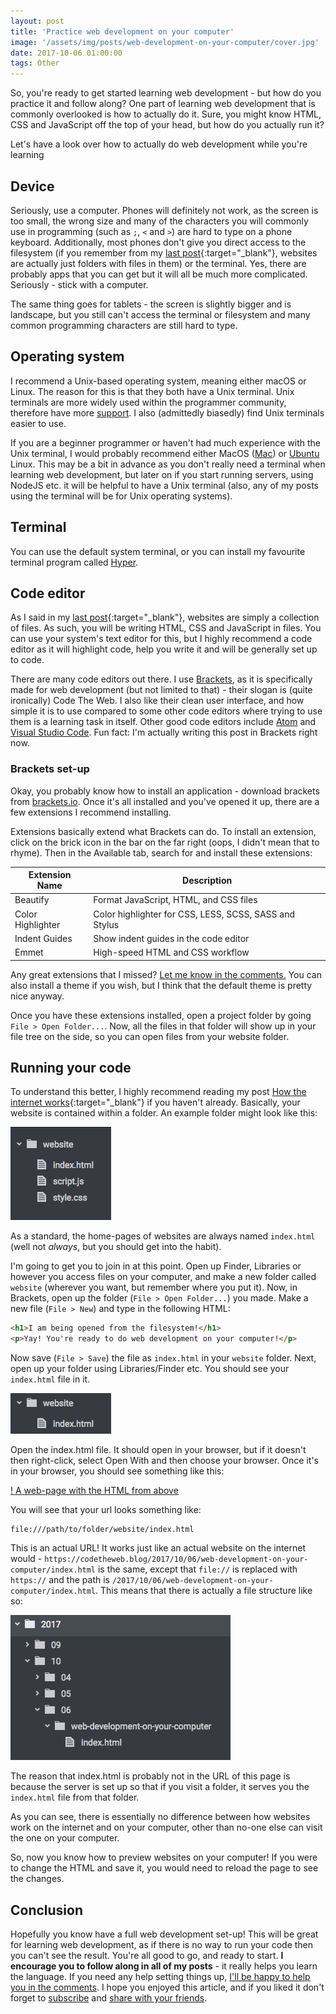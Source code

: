 ```yaml
---
layout: post
title: 'Practice web development on your computer'
image: '/assets/img/posts/web-development-on-your-computer/cover.jpg'
date: 2017-10-06 01:00:00
tags: Other
---
```

So, you're ready to get started learning web development - but how do you practice it and follow along? One part of learning web development that is commonly overlooked is how to actually do it. Sure, you might know HTML, CSS and JavaScript off the top of your head, but how do you actually run it?

Let's have a look over how to actually do web development while you're learning

## Device
Seriously, use a computer. Phones will definitely not work, as the screen is too small, the wrong size and many of the characters you will commonly use in programming (such as `;`, `<` and `>`) are hard to type on a phone keyboard. Additionally, most phones don't give you direct access to the filesystem (if you remember from my [last post][last-post]{:target="_blank"}, websites are actually just folders with files in them) or the terminal. Yes, there are probably apps that you can get but it will all be much more complicated. Seriously - stick with a computer.

The same thing goes for tablets - the screen is slightly bigger and is landscape, but you still can't access the terminal or filesystem and many common programming characters are still hard to type.

## Operating system
I recommend a Unix-based operating system, meaning either macOS or Linux. The reason for this is that they both have a Unix terminal. Unix terminals are more widely used within the programmer community, therefore have more [support][unix-support]. I also (admittedly biasedly) find Unix terminals easier to use.

If you are a beginner programmer or haven't had much experience with the Unix terminal, I would probably recommend either MacOS ([Mac][mac]) or [Ubuntu][ubuntu] Linux. This may be a bit in advance as you don't really need a terminal when learning web development, but later on if you start running servers, using NodeJS etc. it will be helpful to have a Unix terminal (also, any of my posts using the terminal will be for Unix operating systems).

## Terminal
You can use the default system terminal, or you can install my favourite terminal program called [Hyper][hyper].

## Code editor
As I said in my [last post][last-post]{:target="_blank"}, websites are simply a collection of files. As such, you will be writing HTML, CSS and JavaScript in files. You can use your system's text editor for this, but I highly recommend a code editor as it will highlight code, help you write it and will be generally set up to code.

There are many code editors out there. I use [Brackets][brackets], as it is specifically made for web development (but not limited to that) - their slogan is (quite ironically) Code The Web. I also like their clean user interface, and how simple it is to use compared to some other code editors where trying to use them is a learning task in itself. Other good code editors include [Atom][atom] and [Visual Studio Code][vs-code]. Fun fact: I'm actually writing this post in Brackets right now.

### Brackets set-up
Okay, you probably know how to install an application - download brackets from [brackets.io][brackets]. Once it's all installed and you've opened it up, there are a few extensions I recommend installing.

Extensions basically extend what Brackets can do. To install an extension, click on the brick icon in the bar on the far right (oops, I didn't mean that to rhyme). Then in the Available tab, search for and install these extensions:

| Extension Name    | Description                                            |
| ----------------- | ------------------------------------------------------ |
| Beautify          | Format JavaScript, HTML, and CSS files                 |
| Color Highlighter | Color highlighter for CSS, LESS, SCSS, SASS and Stylus |
| Indent Guides     | Show indent guides in the code editor                  |
| Emmet             | High-speed HTML and CSS workflow                       |

Any great extensions that I missed? [Let me know in the comments.][comments] You can also install a theme if you wish, but I think that the default theme is pretty nice anyway.

Once you have these extensions installed, open a project folder by going `File > Open Folder...`. Now, all the files in that folder will show up in your file tree on the side, so you can open files from your website folder.

## Running your code
To understand this better, I highly recommend reading my post [How the internet works][last-post]{:target="_blank"} if you haven't already. Basically, your website is contained within a folder. An example folder might look like this:

![A folder called website containing three items: index.html, style.css and script.js][file-structure]

As a standard, the home-pages of websites are always named `index.html` (well not *always*, but you should get into the habit).

I'm going to get you to join in at this point. Open up Finder, Libraries or however you access files on your computer, and make a new folder called `website` (wherever you want, but remember where you put it). Now, in Brackets, open up the folder (`File > Open Folder...`) you made. Make a new file (`File > New`) and type in the following HTML:

```HTML
<h1>I am being opened from the filesystem!</h1>
<p>Yay! You're ready to do web development on your computer!</p>
```

Now save (`File > Save`) the file as `index.html` in your `website` folder. Next, open up your folder using Libraries/Finder etc. You should see your `index.html` file in it.

![The website folder with index.html in it, shown here in Finder][website-folder]

Open the index.html file. It should open in your browser, but if it doesn't then right-click, select Open With and then choose your browser. Once it's in your browser, you should see something like this:

[! A web-page with the HTML from above][html-in-browser]

You will see that your url looks something like:
```
file:///path/to/folder/website/index.html
```
This is an actual URL! It works just like an actual website on the internet would - `https://codetheweb.blog/2017/10/06/web-development-on-your-computer/index.html` is the same, except that `file://` is replaced with `https://` and the path is `/2017/10/06/web-development-on-your-computer/index.html`. This means that there is actually a file structure like so:

![This page is in the folder 2017 > 10 > 06 > web-development-on-your-computer][this-url-folders]

The reason that index.html is probably not in the URL of this page is because the server is set up so that if you visit a folder, it serves you the `index.html` file from that folder.

As you can see, there is essentially no difference between how websites work on the internet and on your computer, other than no-one else can visit the one on your computer.

So, now you know how to preview websites on your computer! If you were to change the HTML and save it, you would need to reload the page to see the changes.

## Conclusion
Hopefully you know have a full web development set-up! This will be great for learning web development, as if there is no way to run your code then you can't see the result. You're all good to go, and ready to start. **I encourage you to follow along in all of my posts** - it really helps you learn the language. If you need any help setting things up, [I'll be happy to help you in the comments][comments]. I hope you enjoyed this article, and if you liked it don't forget to [subscribe][newsletter] and [share with your friends][share].


[last-post]: /2017/10/05/how-the-internet-works/
[unix-support]: https://unix.stackexchange.com/
[mac]: https://www.apple.com/mac/
[ubuntu]: https://www.ubuntu.com/desktop
[brackets]: http://brackets.io/
[atom]: https://atom.io/
[vs-code]: https://code.visualstudio.com/
[hyper]: https://hyper.is/
[file-structure]: /assets/img/posts/web-development-on-your-computer/file-structure.png
[website-folder]: /assets/img/posts/web-development-on-your-computer/website-folder.png
[html-in-browser]: /assets/img/posts/web-development-on-your-computer/index.html.png
[this-url-folders]: /assets/img/posts/web-development-on-your-computer/this-url-folders.png
[share]: {{site.share}}
[comments]: {{site.comments}}
[newsletter]: {{site.newsletter}}